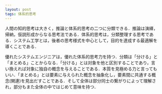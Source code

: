 ```yaml
---
layout: post
tags: 体系的思考
---
```


人間の知的思考は大きく，推論と体系的思考の二つに分類できる．推論は演繹，帰納，仮説形成からなる思考法である．体系的思考は，分類整理する思考である．システム工学とは，後者の思考様式を中心として，目的を達成する最適解を導くことである．

優れたシステムエンジニアは，優れた体系的思考力を持つ．分類は「分ける」と「まとめる」ことからなる．「分ける」とは対象を他と区別することであり，言い換えれば対象に独自の概念を与えることである．本質を見極める力と言ってもいい．「まとめる」とは要素に与えられた概念を抽象化し，要素間に共通する概念(関連)を見出だすことである．そして全体は部分同士の繋がりによって理解され，部分もまた全体の中ではじめて意味を持つ．
